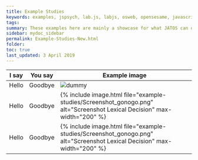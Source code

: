 ```yaml
---
title: Example Studies
keywords: examples, jspsych, lab.js, labjs, osweb, opensesame, javascript, bootstrap, jquery, pure, css, highchart, survey
tags:
summary: These examples here are mainly a showcase for what JATOS can do for you while you are writing your studies (like easy import/export, safe results storing and presentation, messaging in group studies). They are not meant to show what JATOS itself does (since JATOS doesn't care for the browser side).
sidebar: mydoc_sidebar
permalink: Example-Studies-New.html
folder:
toc: true
last_updated: 3 April 2019
---
```


| I say          | You say   | Example image  |
|-------------------|-------------------|-------------------|
| Hello | Goodbye| ![dummy](images/example-studies/Screenshot_gonogo.png&s=200)|
| Hello | Goodbye|  {% include image.html file="example-studies/Screenshot_gonogo.png" alt="Screenshot Lexical Decision" max-width="200" %}|
| Hello | Goodbye|  {% include image.html file="example-studies/Screenshot_gonogo.png" alt="Screenshot Lexical Decision" max-width="200" %}|
